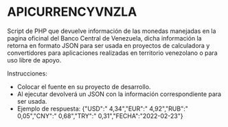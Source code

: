 # APICURRENCYVNZLA
Script de PHP que devuelve información de las monedas manejadas en la pagina oficinal del Banco Central de Venezuela, dicha información la retorna en formato JSON para ser usada en proyectos de calculadora y convertidores para aplicaciones realizadas en territorio venezolano o para uso libre de apoyo.

Instrucciones:
- Colocar el fuente en su proyecto de desarrollo.
- Al ejecutar devolverá un JSON con la información correspondiente para ser usada.
- Ejemplo de respuesta: {"USD":" 4,34","EUR":" 4,92","RUB":" 0,05","CNY":" 0,68","TRY":" 0,31","FECHA":"2022-02-23"}
